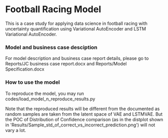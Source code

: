 # Football Racing Model
This is a case study for applying data science in football racing with uncertainty quantification using Variational AutoEncoder and LSTM Variational AutoEncoder.

### Model and business case desciption
For model description and business case report details, please go to Reports/JC business case report.docx and Reports/Model Specification.docx

### How to use the model
To reproduce the model, you may run codes/load_model_n_reproduce_results.py

Note that the reproduced results will be different from the documented as random samples are taken from the latent space of VAE and LSTMVAE. But the POC of Distribution of Confidence comparison (as in the distplot shown in 'Results/Sample_std_of_correct_vs_incorrect_prediction.png') will not vary a lot.
